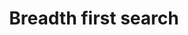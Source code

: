 ---
title: "Breadth first search"
published: true
morea_id: reading-screencast-14c
morea_summary: "Breadth first search and applications to finding the shortest path"
morea_type: reading
morea_sort_order: 3
morea_url: http://www.youtube.com/watch?v=A8SKOFseOyU
morea_labels:
 - Screencast
 - Suthers
 - 16 min
---